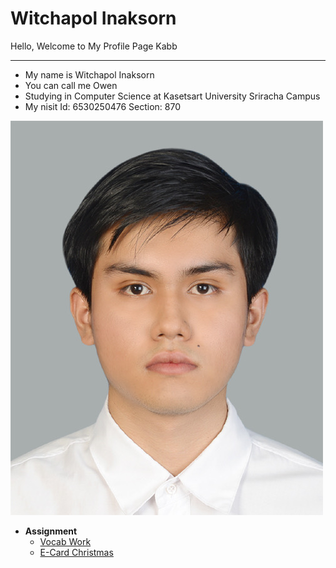 # Witchapol Inaksorn

Hello, Welcome to My Profile Page Kabb

---

- My name is Witchapol Inaksorn
- You can call me Owen
- Studying in Computer Science at Kasetsart University Sriracha Campus
- My nisit Id: 6530250476 Section: 870

![Myprofile](img/profile.jpeg)

- **Assignment**  
  - [Vocab Work](https://witchapolinaksorn.github.io/vlan)  
  - [E-Card Christmas](https://witchapolinaksorn.github.io/eCardChristmas)



